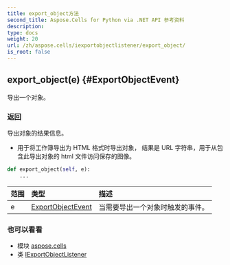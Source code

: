 ```yaml
---
title: export_object方法
second_title: Aspose.Cells for Python via .NET API 参考资料
description:
type: docs
weight: 20
url: /zh/aspose.cells/iexportobjectlistener/export_object/
is_root: false
---
```

##  export_object(e) {#ExportObjectEvent}
导出一个对象。


### 返回

导出对象的结果信息。

* 用于将工作簿导出为 HTML 格式时导出对象，
结果是 URL 字符串，用于从包含此导出对象的 html 文件访问保存的图像。


```python
def export_object(self, e):
    ...
```


|范围|类型|描述|
| :- | :- | :- |
| e | [ExportObjectEvent](/cells/python-net/zh/aspose.cells/exportobjectevent) |当需要导出一个对象时触发的事件。|



### 也可以看看
* 模块 [aspose.cells](../../)
* 类 [IExportObjectListener](/cells/python-net/zh/aspose.cells/iexportobjectlistener)
